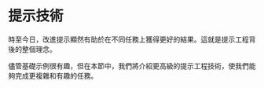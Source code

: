 # 提示技術

時至今日，改進提示顯然有助於在不同任務上獲得更好的結果。這就是提示工程背後的整個理念。

儘管基礎示例很有趣，但在本節中，我們將介紹更高級的提示工程技術，使我們能夠完成更複雜和有趣的任務。